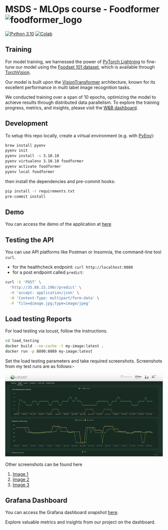 # MSDS - MLOps course - Foodformer <img src="./images/foodformer_logo.jpeg" alt="foodformer_logo" width="20"/>

[![Python 3.10](https://img.shields.io/badge/python-3.10-blue.svg)](https://www.python.org/downloads/release/python-31011/)
[![Colab](https://colab.research.google.com/assets/colab-badge.svg)](https://colab.research.google.com/github/nico-usf/foodformer)

## Training

For model training, we harnessed the power of [PyTorch Lightning](https://pytorch-lightning.readthedocs.io/) to fine-tune our model using the [Foodset 101 dataset](https://data.vision.ee.ethz.ch/cvl/datasets_extra/food-101/), which is available through [TorchVision](https://pytorch.org/vision/stable/datasets.html#food101).

Our model is built upon the [VisionTransformer](https://huggingface.co/google/vit-base-patch16-224-in21k) architecture, known for its excellent performance in multi label image recognition tasks.

We conducted training over a span of 10 epochs, optimizing the model to achieve results through distributed data parallelism. To explore the training progress, metrics, and insights, please visit the [W&B dashboard](https://wandb.ai/maneel/Foodformer?workspace=user-maneel1995).



## Development

To setup this repo locally, create a virtual environment (e.g. with [PyEnv](https://github.com/pyenv/pyenv)):

```bash
brew install pyenv
pyenv init
pyenv install -s 3.10.10
pyenv virtualenv 3.10.10 foodformer
pyenv activate foodformer
pyenv local foodformer
```

then install the dependencies and pre-commit hooks:

```bash
pip install -r requirements.txt
pre-commit install
```

## Demo
You can access the demo of the application at [here](https://huggingface.co/spaces/maneel/foodformer)

## Testing the API

You can use API platforms like Postman or Insomnia, the command-line tool `curl`.

- for the healthcheck endpoint: `curl http://localhost:8080`
- for a post endpoint called `predict`:

```bash
curl -X 'POST' \
  'http://35.88.15.190//predict' \
  -H 'accept: application/json' \
  -H 'Content-Type: multipart/form-data' \
  -F 'file=@image.jpg;type=image/jpeg'
```

## Load testing Reports

For load testing via locust, follow the instructions.

```bash
cd load_testing
docker build --no-cache -t my-image:latest .
docker run -p 8890:8089 my-image:latest
```
Set the load testing parameters and take required screenshots. Screenshots from my test runs are as follows:-

![Image Alt Text](/load_testing/results/testreport.png)

Other screenshots can be found here 
1. [Image 1](/load_testing/results/testreport1.png)
2. [Image 2](/load_testing/results/testreport2.png)
3. [Image 3](/load_testing/results/testreport3.png)

## Grafana Dashboard

You can access the Grafana dashboard snapshot [here](https://snapshots.raintank.io/dashboard/snapshot/tfiUtgCyEUWr0yKDdKAdbsvU56tvglu6).

Explore valuable metrics and insights from our project on the dashboard.







